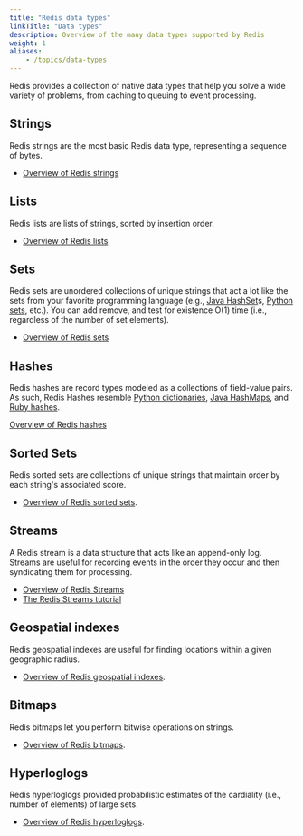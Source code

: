 ```yaml
---
title: "Redis data types"
linkTitle: "Data types"
description: Overview of the many data types supported by Redis
weight: 1
aliases:
    - /topics/data-types
---
```


Redis provides a collection of native data types that help you solve a wide variety of problems, from caching to queuing to event processing.

## Strings

Redis strings are the most basic Redis data type, representing a sequence of bytes.

* [Overview of Redis strings](/docs/manual/data-types/strings)

## Lists

Redis lists are lists of strings, sorted by insertion order.

* [Overview of Redis lists](/docs/manual/data-types/lists)

## Sets

Redis sets are unordered collections of unique strings that act a lot like the sets from your favorite programming language (e.g., [Java HashSet](https://docs.oracle.com/javase/7/docs/api/java/util/HashSet.html)s, [Python sets](https://docs.python.org/3.10/library/stdtypes.html#set-types-set-frozenset), etc.). You can add remove, and test for existence O(1) time (i.e., regardless of the number of set elements).

* [Overview of Redis sets](/docs/manual/data-types/sets)

## Hashes

Redis hashes are record types modeled as a collections of field-value pairs. As such, Redis Hashes resemble [Python dictionaries](https://docs.python.org/3/tutorial/datastructures.html#dictionaries), [Java HashMaps](https://docs.oracle.com/javase/8/docs/api/java/util/HashMap.html), and [Ruby hashes](https://ruby-doc.org/core-3.1.2/Hash.html).

[Overview of Redis hashes](/docs/manual/data-types/hashes)

## Sorted Sets

Redis sorted sets are collections of unique strings that maintain order by each string's associated score.

* [Overview of Redis sorted sets](/docs/manual/data-types/sorted-sets).

## Streams

A Redis stream is a data structure that acts like an append-only log. Streams are useful for recording events in the order they occur and then syndicating them for processing.

* [Overview of Redis Streams](/docs/manual/data-types/stream)
* [The Redis Streams tutorial](/docs/manual/data-types/streams-tutorial)

## Geospatial indexes

Redis geospatial indexes are useful for finding locations within a given geographic radius.

* [Overview of Redis geospatial indexes](/docs/manual/data-types/geospatial).

## Bitmaps

Redis bitmaps let you perform bitwise operations on strings.

* [Overview of Redis bitmaps](/docs/manual/data-types/bitmaps).

## Hyperloglogs

Redis hyperloglogs provided probabilistic estimates of the cardiality (i.e., number of elements) of large sets.

* [Overview of Redis hyperloglogs](/docs/manual/data-types/hyperloglogs).
